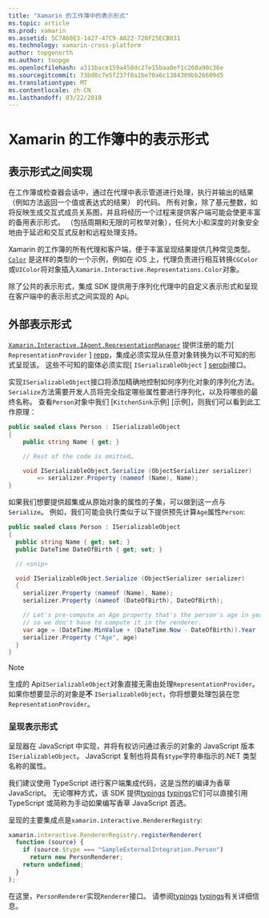 ```yaml
---
title: "Xamarin 的工作簿中的表示形式"
ms.topic: article
ms.prod: xamarin
ms.assetid: 5C7A60E3-1427-47C9-A022-720F25ECB031
ms.technology: xamarin-cross-platform
author: topgenorth
ms.author: toopge
ms.openlocfilehash: a311bace159a450dc27e15baa8ef1c260a90c36e
ms.sourcegitcommit: 73bd0c7e5f237f0a1be70a6c1384309bb26609d5
ms.translationtype: MT
ms.contentlocale: zh-CN
ms.lasthandoff: 03/22/2018
---
```

# <a name="representations-in-xamarin-workbooks"></a>Xamarin 的工作簿中的表示形式

## <a name="representations"></a>表示形式之间实现

在工作簿或检查器会话中，通过在代理中表示管道进行处理，执行并输出的结果 （例如方法返回一个值或表达式的结果） 的代码。 所有对象，除了基元整数，如将反映生成交互式成员关系图，并且将经历一个过程来提供客户端可能会使更丰富的备用表示形式。 （包括周期和无限的可枚举对象），任何大小和深度的对象安全地由于延迟和交互式反射和远程处理支持。

Xamarin 的工作簿的所有代理和客户端，便于丰富呈现结果提供几种常见类型。 [`Color`][xir-color] 是这样的类型的一个示例，例如在 iOS 上，代理负责进行相互转换`CGColor`或`UIColor`将对象插入`Xamarin.Interactive.Representations.Color`对象。

除了公共的表示形式，集成 SDK 提供用于序列化代理中的自定义表示形式和呈现在客户端中的表示形式之间实现的 Api。

## <a name="external-representations"></a>外部表示形式

[`Xamarin.Interactive.IAgent.RepresentationManager`][repman] 提供注册的能力[ `RepresentationProvider` ] [ repp]，集成必须实现从任意对象转换为以不可知的形式呈现该。 这些不可知的窗体必须实现[ `ISerializableObject` ] [ serobj]接口。

实现`ISerializableObject`接口将添加精确地控制如何序列化对象的序列化方法。 `Serialize`方法需要开发人员将完全指定哪些属性要进行序列化，以及将哪些的最终名称。 查看`Person`对象中我们 [`KitchenSink`示例] [示例]，则我们可以看到此工作原理：

```csharp
public sealed class Person : ISerializableObject
{
    public string Name { get; }

    // Rest of the code is omitted…

    void ISerializableObject.Serialize (ObjectSerializer serializer)
        => serializer.Property (nameof (Name), Name);
}
```

如果我们想要提供超集或从原始对象的属性的子集，可以做到这一点与`Serialize`。 例如，我们可能会执行类似于以下提供预先计算`Age`属性`Person`:

```csharp
public sealed class Person : ISerializableObject
{
  public string Name { get; set; }
  public DateTime DateOfBirth { get; set; }

  // <snip>

  void ISerializableObject.Serialize (ObjectSerializer serializer)
  {
    serializer.Property (nameof (Name), Name);
    serializer.Property (nameof (DateOfBirth), DateOfBirth);

    // Let's pre-compute an Age property that's the person's age in years,
    // so we don't have to compute it in the renderer.
    var age = (DateTime.MinValue + (DateTime.Now - DateOfBirth)).Year - 1;
    serializer.Property ("Age", age)
  }
}
```

> [!NOTE]
> 生成的 Api`ISerializableObject`对象直接无需由处理`RepresentationProvider`。 如果你想要显示的对象是**不** `ISerializableObject`，你将想要处理包装在您`RepresentationProvider`。

### <a name="rendering-a-representation"></a>呈现表示形式

呈现器在 JavaScript 中实现，并将有权访问通过表示的对象的 JavaScript 版本`ISerializableObject`。 JavaScript 复制也将具有`$type`字符串指示的.NET 类型名称的属性。

我们建议使用 TypeScript 进行客户端集成代码，这是当然的编译为香草 JavaScript。 无论哪种方式，该 SDK 提供[typings] [ typings]它们可以直接引用 TypeScript 或简称为手动如果编写香草 JavaScript 首选。

呈现的主要集成点是`xamarin.interactive.RendererRegistry`:

```js
xamarin.interactive.RendererRegistry.registerRenderer(
  function (source) {
    if (source.$type === "SampleExternalIntegration.Person")
      return new PersonRenderer;
    return undefined;
  }
);
```

在这里，`PersonRenderer`实现`Renderer`接口。 请参阅[typings] [ typings]有关详细信息。

[typings]: https://github.com/xamarin/Workbooks/blob/master/SDK/typings/xamarin-interactive.d.ts
[xir-color]: https://developer.xamarin.com/api/type/Xamarin.Interactive.Representations.Color/
[repman]: https://developer.xamarin.com/api/type/Xamarin.Interactive.Representations.IRepresentationManager/
[repp]: https://developer.xamarin.com/api/type/Xamarin.Interactive.Representations.RepresentationProvider/
[serobj]: https://developer.xamarin.com/api/type/Xamarin.Interactive.Serialization.ISerializableObject/
